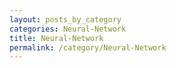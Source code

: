 ```yaml
---
layout: posts_by_category
categories: Neural-Network
title: Neural-Network
permalink: /category/Neural-Network
---
```

